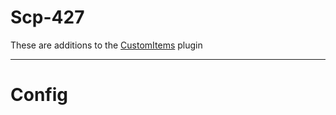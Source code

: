 # Scp-427
These are additions to the [CustomItems](https://github.com/Exiled-Team/CustomItems) plugin
***
# Config
